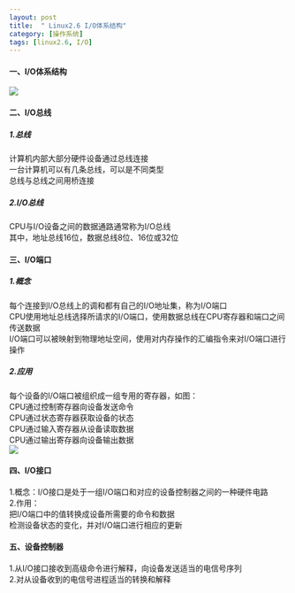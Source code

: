 ```yaml
---
layout: post
title:  " Linux2.6 I/O体系结构"
category: [操作系统]
tags: [linux2.6, I/O]
---
```


#### 一、I/O体系结构
![](http://my.csdn.net/uploads/201206/04/1338778294_1873.gif)

#### 二、I/O总线
##### 1.总线
计算机内部大部分硬件设备通过总线连接  
一台计算机可以有几条总线，可以是不同类型  
总线与总线之间用桥连接  

##### 2.I/O总线
CPU与I/O设备之间的数据通路通常称为I/O总线  
其中，地址总线16位，数据总线8位、16位或32位  

#### 三、I/O端口
##### 1.概念
每个连接到I/O总线上的调和都有自己的I/O地址集，称为I/O端口  
CPU使用地址总线选择所请求的I/O端口，使用数据总线在CPU寄存器和端口之间传送数据  
I/O端口可以被映射到物理地址空间，使用对内存操作的汇编指令来对I/O端口进行操作  

##### 2.应用
每个设备的I/O端口被组织成一组专用的寄存器，如图：  
CPU通过控制寄存器向设备发送命令  
CPU通过状态寄存器获取设备的状态  
CPU通过输入寄存器从设备读取数据  
CPU通过输出寄存器向设备输出数据  
![](http://my.csdn.net/uploads/201206/04/1338778345_9545.gif)

#### 四、I/O接口
1.概念：I/O接口是处于一组I/O端口和对应的设备控制器之间的一种硬件电路  
2.作用：  
把I/O端口中的值转换成设备所需要的命令和数据  
检测设备状态的变化，并对I/O端口进行相应的更新  

#### 五、设备控制器
1.从I/O接口接收到高级命令进行解释，向设备发送适当的电信号序列  
2.对从设备收到的电信号进程适当的转换和解释  
